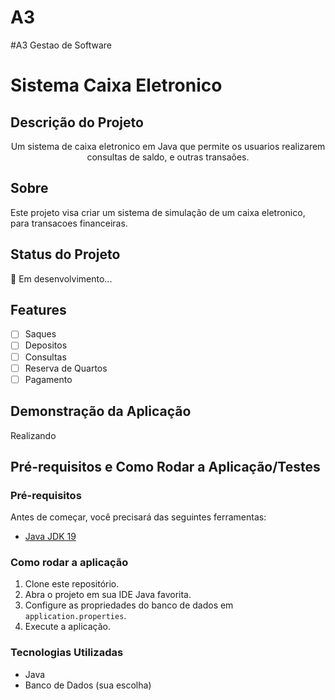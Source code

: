 # A3
#A3 Gestao de Software

# Sistema Caixa Eletronico

## Descrição do Projeto
<p align="center">Um sistema de caixa eletronico em Java que permite os usuarios realizarem consultas de saldo, e outras transaões.</p>

## Sobre
Este projeto visa criar um sistema de simulação de um caixa eletronico, para transacoes financeiras.

## Status do Projeto
🚧 Em desenvolvimento...

## Features
- [ ] Saques
- [ ] Depositos
- [ ] Consultas
- [ ] Reserva de Quartos
- [ ] Pagamento

## Demonstração da Aplicação
Realizando

## Pré-requisitos e Como Rodar a Aplicação/Testes
### Pré-requisitos
Antes de começar, você precisará das seguintes ferramentas:
- [Java JDK 19](https://www.oracle.com/java/technologies/javase-jdk19-downloads.html)

### Como rodar a aplicação
1. Clone este repositório.
2. Abra o projeto em sua IDE Java favorita.
3. Configure as propriedades do banco de dados em `application.properties`.
4. Execute a aplicação.

### Tecnologias Utilizadas
- Java
- Banco de Dados (sua escolha)

